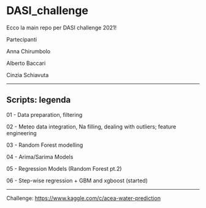 # DASI_challenge


Ecco la main repo per DASI challenge 2021!

Partecipanti

Anna Chirumbolo 

Alberto Baccari 

Cinzia Schiavuta 

----

Scripts: legenda 
-------------

01 - Data preparation, filtering

02 - Meteo data integration, Na filling, dealing with outliers; feature engineering 

03 - Random Forest modelling 

04 - Arima/Sarima Models

05 - Regression Models (Random Forest pt.2)

06 - Step-wise regression + GBM and xgboost (started)

----

Challenge: https://www.kaggle.com/c/acea-water-prediction

